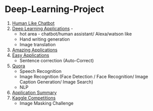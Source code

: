 # Deep-Learning-Project

1. [Human Like Chatbot](https://adeshpande3.github.io/How-I-Used-Deep-Learning-to-Train-a-Chatbot-to-Talk-Like-Me)
2. [ Deep Learning Applications](https://medium.com/@vratulmittal/top-15-deep-learning-applications-that-will-rule-the-world-in-2018-and-beyond-7c6130c43b01) - 
    * hot area - chatbot/human assistant/ Alexa/watson like
    * Hand writing generation
    * Image translation
3. [Amazing Applications](http://www.yaronhadad.com/deep-learning-most-amazing-applications/)
4. [Easy Applications](https://www.analyticsvidhya.com/blog/2017/02/6-deep-learning-applications-beginner-python/)
    * Sentence correction (Auto-Correct)
5. [Quora](https://www.quora.com/What-are-some-applications-of-deep-learning)
    * Speech Recognition
    * Image Recognition (Face Detection / Face Recognition/ Image Caption Generation/ Image Search)
    * NLP
6. [Application Summary](https://deeplearning4j.org/use_cases#deep-learning-use-cases)
7. [Kaggle Competitions](https://www.kaggle.com/c/carvana-image-masking-challenge)
    * Image Masking Challenge
